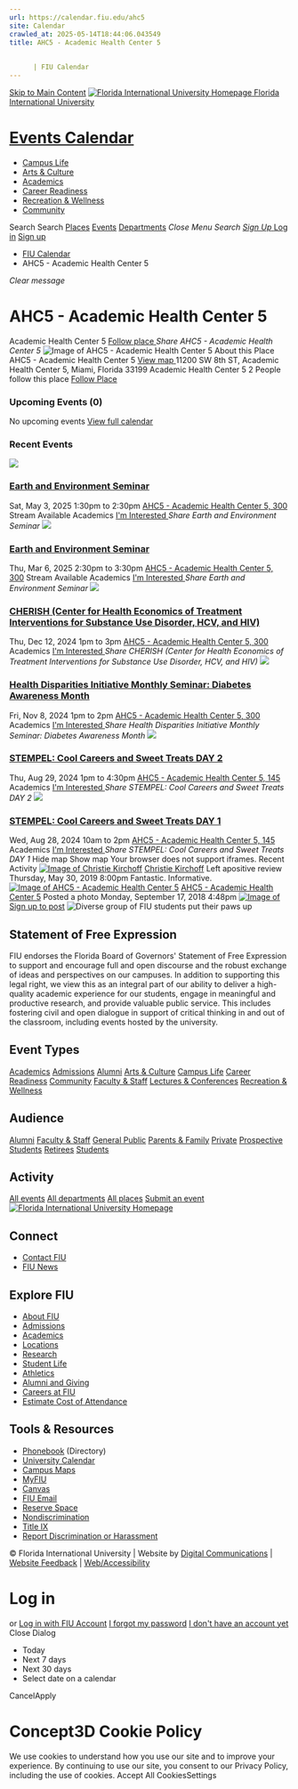 ```yaml
---
url: https://calendar.fiu.edu/ahc5
site: Calendar
crawled_at: 2025-05-14T18:44:06.043549
title: AHC5 - Academic Health Center 5
    
    
      | FIU Calendar
---
```


[Skip to Main Content](https://calendar.fiu.edu/ahc5#main-content)
[![Florida International University Homepage](https://digicdn.fiu.edu/core/_assets/images/logo-top.png) Florida International University](https://www.fiu.edu)
# [Events Calendar ](https://calendar.fiu.edu/)
  * [Campus Life](https://calendar.fiu.edu/calendar?event_types%5B%5D=127595)
  * [Arts & Culture](https://calendar.fiu.edu/calendar?event_types%5B%5D=127590)
  * [Academics](https://calendar.fiu.edu/calendar?event_types%5B%5D=127582)
  * [Career Readiness](https://calendar.fiu.edu/calendar?event_types%5B%5D=127584)
  * [Recreation & Wellness](https://calendar.fiu.edu/calendar?event_types%5B%5D=127603)
  * [Community](https://calendar.fiu.edu/calendar?event_types%5B%5D=127601)


Search Search
[Places](https://calendar.fiu.edu/search/places) [Events](https://calendar.fiu.edu/calendar) [Departments](https://calendar.fiu.edu/search/departments)
_Close Menu_
_Search_ [ _Sign Up_ ](https://calendar.fiu.edu/signup?school_id=234)
[Log in](https://calendar.fiu.edu/auth/shib_login?previous_url=https%3A%2F%2Fcalendar.fiu.edu%2Fahc5) [Sign up](https://calendar.fiu.edu/signup?school_id=234)
  * [FIU Calendar](https://calendar.fiu.edu/)
  * AHC5 - Academic Health Center 5


_Clear message_
# AHC5 - Academic Health Center 5
Academic Health Center 5
[ Follow place ](https://calendar.fiu.edu/ahc5/add_friend "Add AHC5 - Academic Health Center 5 to My Places")
_Share AHC5 - Academic Health Center 5_
![Image of AHC5 - Academic Health Center 5](https://localist-images.azureedge.net/photos/728805/card/562088380048123d525aab09902358c6433f20ac.jpg)
About this Place
AHC5 - Academic Health Center 5 [View map ](https://calendar.fiu.edu/ahc5#about_map)
11200 SW 8th ST, Academic Health Center 5, Miami, Florida 33199
Academic Health Center 5
2 People follow this place
[ Follow Place ](https://calendar.fiu.edu/ahc5/add_friend "Add to My Places")
### Upcoming Events (0)
No upcoming events
[View full calendar](https://calendar.fiu.edu/ahc5/calendar)
### Recent Events
[ ![](https://localist-images.azureedge.net/photos/49013818083945/card/6b15e97cc0235818d368d2a84a86e3c4628124b3.jpg) ](https://calendar.fiu.edu/event/earth-and-environment-seminar)
### [Earth and Environment Seminar](https://calendar.fiu.edu/event/earth-and-environment-seminar)
Sat, May 3, 2025 1:30pm to 2:30pm 
[ AHC5 - Academic Health Center 5, 300](https://calendar.fiu.edu/ahc5)
Stream Available 
Academics
[ I'm Interested ](https://calendar.fiu.edu/event/49013817972324/confirm?instance_id=49013817973349&return=https%3A%2F%2Fcalendar.fiu.edu%2Fahc5)
_Share Earth and Environment Seminar_
[ ![](https://localist-images.azureedge.net/photos/49038661817591/card/53532a4b12c3505490e11b0ba96bd2c3722d4316.jpg) ](https://calendar.fiu.edu/event/earth-and-environment-seminar-8207)
### [Earth and Environment Seminar](https://calendar.fiu.edu/event/earth-and-environment-seminar-8207)
Thu, Mar 6, 2025 2:30pm to 3:30pm 
[ AHC5 - Academic Health Center 5, 300](https://calendar.fiu.edu/ahc5)
Stream Available 
Academics
[ I'm Interested ](https://calendar.fiu.edu/event/49038661713138/confirm?instance_id=49038661713139&return=https%3A%2F%2Fcalendar.fiu.edu%2Fahc5)
_Share Earth and Environment Seminar_
[ ![](https://localist-images.azureedge.net/photos/48790365059416/card/cf7450955bec7829a6d87dd572aa6e0bd247897b.jpg) ](https://calendar.fiu.edu/event/cherish-center-for-health-economics-of-treatment-interventions-for-substance-use-disorder-hcv-and-hiv)
### [CHERISH (Center for Health Economics of Treatment Interventions for Substance Use Disorder, HCV, and HIV)](https://calendar.fiu.edu/event/cherish-center-for-health-economics-of-treatment-interventions-for-substance-use-disorder-hcv-and-hiv)
Thu, Dec 12, 2024 1pm to 3pm 
[ AHC5 - Academic Health Center 5, 300](https://calendar.fiu.edu/ahc5)
Academics
[ I'm Interested ](https://calendar.fiu.edu/event/48782834949956/confirm?instance_id=48782834950981&return=https%3A%2F%2Fcalendar.fiu.edu%2Fahc5)
_Share CHERISH (Center for Health Economics of Treatment Interventions for Substance Use Disorder, HCV, and HIV)_
[ ![](https://localist-images.azureedge.net/photos/48789984062747/card/df6e93c339c75ef76a99e62803cdab4ff874cbe1.jpg) ](https://calendar.fiu.edu/event/health-disparities-initiative-monthly-seminar-diabetes-awareness-month)
### [Health Disparities Initiative Monthly Seminar: Diabetes Awareness Month ](https://calendar.fiu.edu/event/health-disparities-initiative-monthly-seminar-diabetes-awareness-month)
Fri, Nov 8, 2024 1pm to 2pm 
[ AHC5 - Academic Health Center 5, 300](https://calendar.fiu.edu/ahc5)
Academics
[ I'm Interested ](https://calendar.fiu.edu/event/48789526005091/confirm?instance_id=48789526006116&return=https%3A%2F%2Fcalendar.fiu.edu%2Fahc5)
_Share Health Disparities Initiative Monthly Seminar: Diabetes Awareness Month_
[ ![](https://localist-images.azureedge.net/photos/47356616685894/card/693f39219fafa7f9b310f8d39b68dd924a8e5bc5.jpg) ](https://calendar.fiu.edu/event/stempel-cool-careers-and-sweet-treats-day-2)
### [STEMPEL: Cool Careers and Sweet Treats DAY 2](https://calendar.fiu.edu/event/stempel-cool-careers-and-sweet-treats-day-2)
Thu, Aug 29, 2024 1pm to 4:30pm 
[ AHC5 - Academic Health Center 5, 145](https://calendar.fiu.edu/ahc5)
Academics
[ I'm Interested ](https://calendar.fiu.edu/event/47303871838561/confirm?instance_id=47303871839586&return=https%3A%2F%2Fcalendar.fiu.edu%2Fahc5)
_Share STEMPEL: Cool Careers and Sweet Treats DAY 2_
[ ![](https://localist-images.azureedge.net/photos/47356603689040/card/f950d4d8bfda0e0b16d9db1ee035cc7307119fe8.jpg) ](https://calendar.fiu.edu/event/stempel-cool-careers-and-sweet-treats-day-1)
### [STEMPEL: Cool Careers and Sweet Treats DAY 1](https://calendar.fiu.edu/event/stempel-cool-careers-and-sweet-treats-day-1)
Wed, Aug 28, 2024 10am to 2pm 
[ AHC5 - Academic Health Center 5, 145](https://calendar.fiu.edu/ahc5)
Academics
[ I'm Interested ](https://calendar.fiu.edu/event/47303816602527/confirm?instance_id=47303816603552&return=https%3A%2F%2Fcalendar.fiu.edu%2Fahc5)
_Share STEMPEL: Cool Careers and Sweet Treats DAY 1_
Hide map Show map
Your browser does not support iframes.
Recent Activity
[![Image of Christie Kirchoff](https://localist-images.azureedge.net/photos/664326/medium/7eb1b843932ccca9c16245cc99f64d88370c9c69.jpg)](https://calendar.fiu.edu/cardo001_129)
[Christie Kirchoff](https://calendar.fiu.edu/cardo001_129)
Left apositive review
Thursday, May 30, 2019 8:00pm
Fantastic. Informative.
[![Image of AHC5 - Academic Health Center 5](https://localist-images.azureedge.net/photos/728805/medium/562088380048123d525aab09902358c6433f20ac.jpg)](https://calendar.fiu.edu/ahc5)
[AHC5 - Academic Health Center 5](https://calendar.fiu.edu/ahc5)
Posted a photo 
Monday, September 17, 2018 4:48pm
[![Image of ](https://localist-images.azureedge.net/photos/728805/medium/562088380048123d525aab09902358c6433f20ac.jpg)](https://calendar.fiu.edu/ahc5/photo/728805)
[Sign up to post](https://calendar.fiu.edu/auth/shib_login?previous_url=https%3A%2F%2Fcalendar.fiu.edu%2Fahc5)
![Diverse group of FIU students put their paws up](https://www.fiu.edu/_assets/images/thumbnail-students-paw.jpg)
## Statement of Free Expression
FIU endorses the Florida Board of Governors' Statement of Free Expression to support and encourage full and open discourse and the robust exchange of ideas and perspectives on our campuses. In addition to supporting this legal right, we view this as an integral part of our ability to deliver a high-quality academic experience for our students, engage in meaningful and productive research, and provide valuable public service. This includes fostering civil and open dialogue in support of critical thinking in and out of the classroom, including events hosted by the university.
## Event Types
[Academics](https://calendar.fiu.edu/calendar?event_types%5B%5D=127582)
[Admissions](https://calendar.fiu.edu/calendar?event_types%5B%5D=127583)
[Alumni](https://calendar.fiu.edu/calendar?event_types%5B%5D=127589)
[Arts & Culture](https://calendar.fiu.edu/calendar?event_types%5B%5D=127590)
[Campus Life](https://calendar.fiu.edu/calendar?event_types%5B%5D=127595)
[Career Readiness](https://calendar.fiu.edu/calendar?event_types%5B%5D=127584)
[Community](https://calendar.fiu.edu/calendar?event_types%5B%5D=127601)
[Faculty & Staff](https://calendar.fiu.edu/calendar?event_types%5B%5D=127602)
[Lectures & Conferences](https://calendar.fiu.edu/calendar?event_types%5B%5D=127587)
[Recreation & Wellness](https://calendar.fiu.edu/calendar?event_types%5B%5D=127603)
## Audience
[Alumni](https://calendar.fiu.edu/calendar?event_types%5B%5D=121721)
[Faculty & Staff](https://calendar.fiu.edu/calendar?event_types%5B%5D=121720)
[General Public](https://calendar.fiu.edu/calendar?event_types%5B%5D=121722)
[Parents & Family](https://calendar.fiu.edu/calendar?event_types%5B%5D=36918157286658)
[Private](https://calendar.fiu.edu/calendar?event_types%5B%5D=129753)
[Prospective Students](https://calendar.fiu.edu/calendar?event_types%5B%5D=121723)
[Retirees](https://calendar.fiu.edu/calendar?event_types%5B%5D=37290279036119)
[Students](https://calendar.fiu.edu/calendar?event_types%5B%5D=121719)
## Activity
[All events](https://calendar.fiu.edu/ahc5/calendar)
[All departments](https://calendar.fiu.edu/search/departments)
[All places](https://calendar.fiu.edu/browse/places)
[Submit an event](https://calendar.fiu.edu/admin/events/new/basic-information)
[ ![Florida International University Homepage](https://digicdn.fiu.edu/core/_assets/images/footer-logo.svg) ](https://www.fiu.edu/)
## Connect
  * [Contact FIU](https://www.fiu.edu/about/contact-us/index.html)
  * [FIU News](https://news.fiu.edu/)


## Explore FIU
  * [About FIU](https://www.fiu.edu/about/index.html)
  * [Admissions](https://www.fiu.edu/admissions/index.html)
  * [Academics](https://www.fiu.edu/academics/index.html)
  * [Locations](https://www.fiu.edu/locations/index.html)
  * [Research](https://www.fiu.edu/research/index.html)
  * [Student Life](https://www.fiu.edu/student-life/index.html)
  * [Athletics](https://www.fiu.edu/athletics/index.html)
  * [Alumni and Giving](https://www.fiu.edu/alumni-and-giving/index.html)
  * [Careers at FIU](https://hr.fiu.edu/careers/)
  * [Estimate Cost of Attendance](https://onestop.fiu.edu/finances/estimate-your-costs/)


## Tools & Resources
  * [Phonebook](https://phonebook.fiu.edu) (Directory)
  * [University Calendar](https://calendar.fiu.edu/)
  * [Campus Maps](https://campusmaps.fiu.edu/)
  * [MyFIU](https://my.fiu.edu/)
  * [Canvas](https://canvas.fiu.edu)
  * [FIU Email](http://mail.fiu.edu/)
  * [Reserve Space](https://reservespace.fiu.edu/make-reservation/)
  * [Nondiscrimination](https://ace.fiu.edu/civil-rights-and-accessibility/harassment-and-discrimination/)
  * [Title IX](https://ace.fiu.edu/title-ix/)
  * [Report Discrimination or Harassment](https://report.fiu.edu/)


© Florida International University  | Website by [Digital Communications](https://stratcomm.fiu.edu/digital-print/websites/) | [Website Feedback](https://webforms.fiu.edu/view.php?id=370774&element_5=https://calendar.fiu.edu/https://calendar.fiu.edu/) | [Web/Accessibility](https://accessibility.fiu.edu/)
# Log in
or
[Log in with FIU Account](https://calendar.fiu.edu/auth/shib_login?previous_url=https%3A%2F%2Fcalendar.fiu.edu%2Fahc5)
[I forgot my password](https://calendar.fiu.edu/auth/forgot) [I don't have an account yet](https://calendar.fiu.edu/signup?school_id=234)
Close Dialog
  * Today
  * Next 7 days
  * Next 30 days
  * Select date on a calendar


CancelApply
# Concept3D Cookie Policy
We use cookies to understand how you use our site and to improve your experience. By continuing to use our site, you consent to our Privacy Policy, including the use of cookies. 
Accept All CookiesSettings
